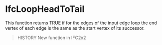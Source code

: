 # IfcLoopHeadToTail

This function returns TRUE if for the edges of the input edge loop the end vertex of each edge is the same as the start vertex of its successor.<!-- end of definition -->

> HISTORY New function in IFC2x2
